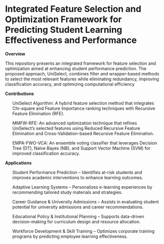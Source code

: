 <h1>Integrated Feature Selection and Optimization Framework for Predicting Student Learning Effectiveness and Performance</h1>
<p><b>Overview</b></p>
<p>This repository presents an integrated framework for feature selection and optimization aimed at enhancing student performance prediction. The proposed approach, UniSelect, combines filter and wrapper-based methods to select the most relevant features while eliminating redundancy, improving classification accuracy, and optimizing computational efficiency</p>
<p><b>Contributions</b></p>
<p><ol>UniSelect Algorithm: A hybrid feature selection method that integrates Chi-square and Feature Importance ranking techniques with Recursive Feature Elimination (RFE).</ol></p>
<p><ol>MMFW-RFE: An advanced optimization technique that refines UniSelect’s selected features using Reduced Recursive Feature Elimination and Cross-Validation-based Recursive Feature Elimination.</ol></p>
<p><ol>EMPA-FWO-VCA: An ensemble voting classifier that leverages Decision Tree (DT), Naïve Bayes (NB), and Support Vector Machine (SVM) for improved classification accuracy.</ol></p>
<p><b>Applications</b></p>
<p><ol>Student Performance Prediction – Identifies at-risk students and improves academic interventions to enhance learning outcomes.</ol></p>
<p><ol>Adaptive Learning Systems – Personalizes e-learning experiences by recommending tailored study materials and strategies.</ol></p>
<p><ol>Career Guidance & University Admissions – Assists in evaluating student potential for university admissions and career recommendations.</ol></p>
<p><ol>Educational Policy & Institutional Planning – Supports data-driven decision-making for curriculum design and resource allocation.</ol></p>
<p><ol>Workforce Development & Skill Training – Optimizes corporate training programs by predicting employee learning effectiveness.</ol></p>



